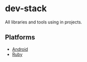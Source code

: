 # dev-stack

All libraries and tools using in projects.

## Platforms

* [Android](./android)
* [Ruby](./ruby)

